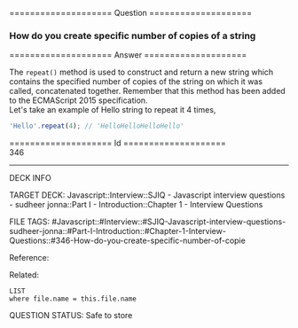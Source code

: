 ==================== Question ====================  

### How do you create specific number of copies of a string  

==================== Answer ====================  

The `repeat()` method is used to construct and return a new string which
contains the specified number of copies of the string on which it was called,
concatenated together. Remember that this method has been added to the
ECMAScript 2015 specification.  
Let's take an example of Hello string to repeat it 4 times,

```javascript
'Hello'.repeat(4); // 'HelloHelloHelloHello'
```

==================== Id ====================  
346
<!--ID: 1707879824263-->

---

DECK INFO

TARGET DECK: Javascript::Interview::SJIQ - Javascript interview questions - sudheer jonna::Part I - Introduction::Chapter 1 - Interview Questions

FILE TAGS: #Javascript::#Interview::#SJIQ-Javascript-interview-questions-sudheer-jonna::#Part-I-Introduction::#Chapter-1-Interview-Questions::#346-How-do-you-create-specific-number-of-copie

Reference:

Related:

```dataview
LIST
where file.name = this.file.name
```
QUESTION STATUS: Safe to store
